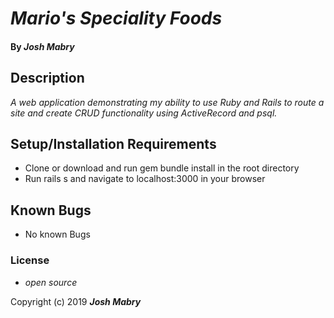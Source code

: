 # _Mario's Speciality Foods_

#### By _**Josh Mabry**_

## Description

_A web application demonstrating my ability to use Ruby and Rails to route a site and create CRUD functionality using ActiveRecord and psql._

## Setup/Installation Requirements

* Clone or download and run gem bundle install in the root directory
* Run rails s and navigate to localhost:3000 in your browser

## Known Bugs
* No known Bugs

### License

* _open source_

Copyright (c) 2019 **_Josh Mabry_**
